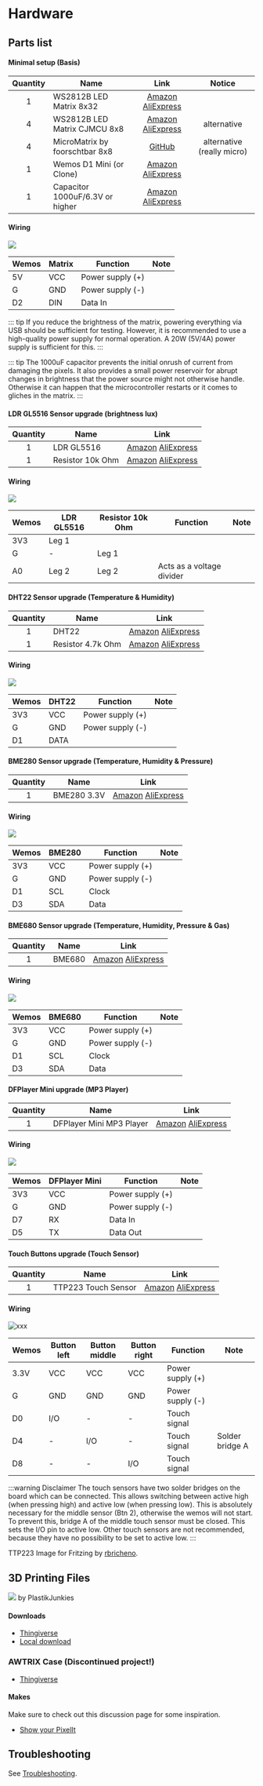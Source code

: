 # Hardware

## Parts list

#### Minimal setup (Basis)

| **Quantity** | **Name**                        |                                         **Link**                                          |         **Notice**         |
| :----------: | ------------------------------- | :---------------------------------------------------------------------------------------: | :------------------------: |
|      1       | WS2812B LED Matrix 8x32         | [Amazon](https://amzn.to/3tEpc4u) [AliExpress](https://s.click.aliexpress.com/e/_DCu2VNp) |                            |
|      4       | WS2812B LED Matrix CJMCU 8x8    | [Amazon](https://amzn.to/3v1RDqe) [AliExpress](https://s.click.aliexpress.com/e/_DmwWBm7) |        alternative         |
|      4       | MicroMatrix by foorschtbar 8x8  |                   [GitHub](https://github.com/foorschtbar/MicroMatrix)                    | alternative (really micro) |
|      1       | Wemos D1 Mini (or Clone)        | [Amazon](https://amzn.to/2Df5v7M) [AliExpress](https://s.click.aliexpress.com/e/_DefTRgB) |                            |
|      1       | Capacitor 1000uF/6.3V or higher | [Amazon](https://amzn.to/2DktrGV) [AliExpress](https://s.click.aliexpress.com/e/_Ddqxp2j) |                            |

#### Wiring

![](/hardware_basis.png)

| Wemos | Matrix | Function         | Note |
| ----- | ------ | ---------------- | ---- |
| 5V    | VCC    | Power supply (+) |      |
| G     | GND    | Power supply (-) |      |
| D2    | DIN    | Data In          |      |

::: tip
If you reduce the brightness of the matrix, powering everything via USB should be sufficient for testing.
However, it is recommended to use a high-quality power supply for normal operation. A 20W (5V/4A) power supply is sufficient for this.
:::

::: tip
The 1000uF capacitor prevents the initial onrush of current from damaging the pixels. It also provides a small power reservoir for abrupt changes in brightness that the power source might not otherwise handle. Otherwise it can happen that the microcontroller restarts or it comes to gliches in the matrix.
:::

#### LDR GL5516 Sensor upgrade (brightness lux)

| **Quantity** | **Name**         |                                         **Link**                                          |
| :----------: | ---------------- | :---------------------------------------------------------------------------------------: |
|      1       | LDR GL5516       | [Amazon](https://amzn.to/2DlQjWb) [AliExpress](https://s.click.aliexpress.com/e/_DFp6GAX) |
|      1       | Resistor 10k Ohm | [Amazon](https://amzn.to/3p6oOsQ) [AliExpress](https://s.click.aliexpress.com/e/_DBBuZGf) |

#### Wiring

![](/hardware_gl5516.png)

| Wemos | LDR GL5516 | Resistor 10k Ohm | Function                  | Note |
| ----- | ---------- | ---------------- | ------------------------- | ---- |
| 3V3   | Leg 1      |                  |                           |
| G     | -          | Leg 1            |                           |
| A0    | Leg 2      | Leg 2            | Acts as a voltage divider |

#### DHT22 Sensor upgrade (Temperature & Humidity)

| **Quantity** | **Name**          |                                         **Link**                                          |
| :----------: | ----------------- | :---------------------------------------------------------------------------------------: |
|      1       | DHT22             | [Amazon](https://amzn.to/2Po21Hx) [AliExpress](https://s.click.aliexpress.com/e/_DBbMEn1) |
|      1       | Resistor 4.7k Ohm | [Amazon](https://amzn.to/3p6oOsQ) [AliExpress](https://s.click.aliexpress.com/e/_DBBuZGf) |

#### Wiring

![](/hardware_dht22.png)

| Wemos | DHT22 | Function         | Note |
| ----- | ----- | ---------------- | ---- |
| 3V3   | VCC   | Power supply (+) |
| G     | GND   | Power supply (-) |
| D1    | DATA  |                  |

#### BME280 Sensor upgrade (Temperature, Humidity & Pressure)

| **Quantity** | **Name**    |                                         **Link**                                          |
| :----------: | ----------- | :---------------------------------------------------------------------------------------: |
|      1       | BME280 3.3V | [Amazon](https://amzn.to/2Ta89Hy) [AliExpress](https://s.click.aliexpress.com/e/_DkqjVp1) |

#### Wiring

![](/hardware_bme280.png)

| Wemos | BME280 | Function         | Note |
| ----- | ------ | ---------------- | ---- |
| 3V3   | VCC    | Power supply (+) |      |
| G     | GND    | Power supply (-) |      |
| D1    | SCL    | Clock            |      |
| D3    | SDA    | Data             |      |

#### BME680 Sensor upgrade (Temperature, Humidity, Pressure & Gas)

| **Quantity** | **Name** |                                         **Link**                                          |
| :----------: | -------- | :---------------------------------------------------------------------------------------: |
|      1       | BME680   | [Amazon](https://amzn.to/3GfOHMA) [AliExpress](https://s.click.aliexpress.com/e/_DlgIMiP) |

#### Wiring

![](/hardware_bme680.png)

| Wemos | BME680 | Function         | Note |
| ----- | ------ | ---------------- | ---- |
| 3V3   | VCC    | Power supply (+) |      |
| G     | GND    | Power supply (-) |      |
| D1    | SCL    | Clock            |      |
| D3    | SDA    | Data             |      |

#### DFPlayer Mini upgrade (MP3 Player)

| **Quantity** | **Name**                 |                                         **Link**                                          |
| :----------: | ------------------------ | :---------------------------------------------------------------------------------------: |
|      1       | DFPlayer Mini MP3 Player | [Amazon](https://amzn.to/3jcbmz7) [AliExpress](https://s.click.aliexpress.com/e/_DBhkE8L) |

#### Wiring

![](/hardware_dfplayer.png)

| Wemos | DFPlayer Mini | Function         | Note |
| ----- | ------------- | ---------------- | ---- |
| 3V3   | VCC           | Power supply (+) |      |
| G     | GND           | Power supply (-) |      |
| D7    | RX            | Data In          |      |
| D5    | TX            | Data Out         |      |

#### Touch Buttons upgrade (Touch Sensor)

| **Quantity** | **Name**            |                                         **Link**                                          |
| :----------: | ------------------- | :---------------------------------------------------------------------------------------: |
|      1       | TTP223 Touch Sensor | [Amazon](https://amzn.to/3UMnzvu) [AliExpress](https://s.click.aliexpress.com/e/_DeEyaxZ) |

#### Wiring

![xxx](/hardware_touchbtn.png)

| Wemos | Button left | Button middle | Button right | Function         | Note            |
| ----- | ----------- | ------------- | ------------ | ---------------- | --------------- |
| 3.3V  | VCC         | VCC           | VCC          | Power supply (+) |
| G     | GND         | GND           | GND          | Power supply (-) |
| D0    | I/O         | -             | -            | Touch signal     |
| D4    | -           | I/O           | -            | Touch signal     | Solder bridge A |
| D8    | -           | -             | I/O          | Touch signal     |

:::warning Disclaimer
The touch sensors have two solder bridges on the board which can be connected. This allows switching between active high (when pressing high) and active low (when pressing low). This is absolutely necessary for the middle sensor (Btn 2), otherwise the wemos will not start. To prevent this, bridge A of the middle touch sensor must be closed. This sets the I/O pin to active low. Other touch sensors are not recommended, because they have no possibility to be set to active low.
:::

TTP223 Image for Fritzing by [rbricheno](https://github.com/rbricheno).

## 3D Printing Files

![](/cover.jpg)
by PlastikJunkies

#### Downloads

- [Thingiverse](https://www.thingiverse.com/thing:3559014)
- [Local download](/pixel_it_case.zip)

### AWTRIX Case (Discontinued project!)

- [Thingiverse](https://www.thingiverse.com/thing:4749750)

#### Makes

Make sure to check out this discussion page for some inspiration.

- [Show your PixelIt](https://github.com/pixelit-project/PixelIt/discussions/48)

## Troubleshooting

See [Troubleshooting](troubleshooting.html).
